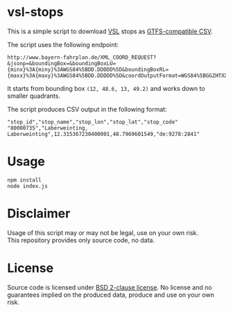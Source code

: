 # vsl-stops

This is a simple script to download [VSL](http://www.landkreis-straubing-bogen.de/politik-verwaltung/organisation-landratsamt/?view=org&orgid=37c1207f-64b2-48ff-ad06-6712fc895c25) stops as [GTFS-compatible CSV](https://developers.google.com/transit/gtfs/reference/stops-file).

The script uses the following endpoint:

```
http://www.bayern-fahrplan.de/XML_COORD_REQUEST?&jsonp=&boundingBox=&boundingBoxLU={minx}%3A{miny}%3AWGS84%5BDD.DDDDD%5D&boundingBoxRL={maxx}%3A{maxy}%3AWGS84%5BDD.DDDDD%5D&coordOutputFormat=WGS84%5BGGZHTXX%5D&type_1=STOP&outputFormat=json&inclFilter=1
```

It starts from bounding box `(12, 48.6, 13, 49.2)` and works down to smaller quadrants.

The script produces CSV output in the following format:

```
"stop_id","stop_name","stop_lon","stop_lat","stop_code"
"80000735","Laberweinting, Laberweinting",12.315367230400001,48.7969601549,"de:9278:2841"
```

# Usage

```
npm install
node index.js
```

# Disclaimer

Usage of this script may or may not be legal, use on your own risk.  
This repository provides only source code, no data.

# License

Source code is licensed under [BSD 2-clause license](LICENSE). No license and no guarantees implied on the produced data, produce and use on your own risk.